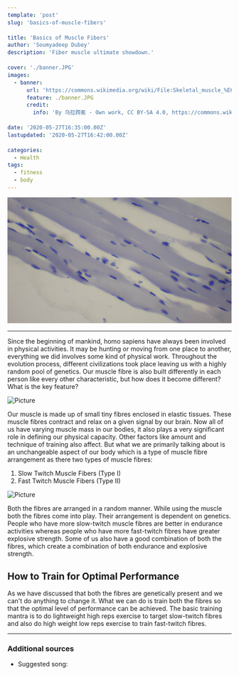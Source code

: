 ```yaml
---
template: 'post'
slug: 'basics-of-muscle-fibers'

title: 'Basics of Muscle Fibers'
author: 'Soumyadeep Dubey'
description: 'Fiber muscle ultimate showdown.'

cover: './banner.JPG'
images:
  - banner:
      url: 'https://commons.wikimedia.org/wiki/File:Skeletal_muscle_%E6%A8%AA%E7%BA%B9%E8%82%8C1.JPG'
      feature: ./banner.JPG
      credit:
        info: 'By 乌拉跨氪 - Own work, CC BY-SA 4.0, https://commons.wikimedia.org/w/index.php?curid=46401576'

date: '2020-05-27T16:35:00.00Z'
lastupdated: '2020-05-27T16:42:00.00Z'

categories:
  - Health
tags:
  - fitness
  - body
---
```


![Skeletal muscle fibers show sarcomeres clearly.](./banner.JPG)

---

Since the beginning of mankind, homo sapiens have always been involved in physical activities. It may be hunting or moving from one place to another, everything we did involves some kind of physical work. Throughout the evolution process, different civilizations took place leaving us with a highly random pool of genetics. Our muscle fibre is also built differently in each person like every other characteristic, but how does it become different? What is the key feature?

![Picture]()

Our muscle is made up of small tiny fibres enclosed in elastic tissues. These muscle fibres contract and relax on a given signal by our brain. Now all of us have varying muscle mass in our bodies, it also plays a very significant role in defining our physical capacity. Other factors like amount and technique of training also affect. But what we are primarily talking about is an unchangeable aspect of our body which is a type of muscle fibre arrangement as there two types of muscle fibres:

1. Slow Twitch Muscle Fibers (Type I)
2. Fast Twitch Muscle Fibers (Type II)

![Picture]()

Both the fibres are arranged in a random manner. While using the muscle both the fibres come into play. Their arrangement is dependent on genetics. People who have more slow-twitch muscle fibres are better in endurance activities whereas people who have more fast-twitch fibres have greater explosive strength. Some of us also have a good combination of both the fibres, which create a combination of both endurance and explosive strength.

## How to Train for Optimal Performance

As we have discussed that both the fibres are genetically present and we can't do anything to change it. What we can do is train both the fibres so that the optimal level of performance can be achieved. The basic training mantra is to do lightweight high reps exercise to target slow-twitch fibres and also do high weight low reps exercise to train fast-twitch fibres.

---

### Additional sources

- Suggested song:
